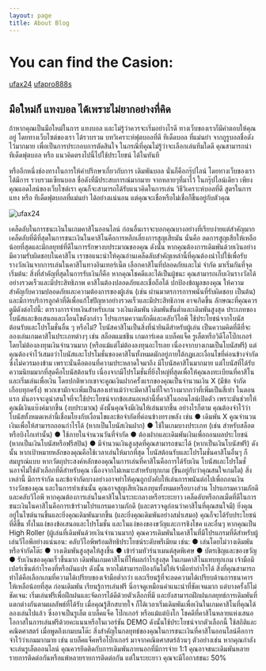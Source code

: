 ```yaml
---
layout: page
title: About Blog
---
```


# You can find the Casion:
[ufax24](https://ufax24.com/  "ufax24")
[ufapro888s](https://ufapro888s.co/ "ufapro888s")

## มือใหม่ก็ แทงบอล ได้เพราะไม่ยากอย่างที่คิด
ถ้าหากคุณเป็นมือใหม่ในการ แทงบอล และไม่รู้ว่าควรจะเริ่มอย่างไรดี ทางเว็บของเราก็มีคำตอบให้คุณอยู่ โดยทางเว็บไซต์ของเรา ได้รวบรวม บทวิเคราะห์ฟุตบอลที่ดี ทีเด็ดบอล ที่แม่นยำ จากกูรูบอลชื่อดังไว้มากมาย เพื่อเป็นการประกอบการตัดสินใจ ในกรณีที่คุณไม่รู้ว่าจะเลือกเล่นทีมใดดี คุณสามารถนำ ทีเด็ดฟุตบอล หรือ แนวคิดตรงไปนี้ไปใช้ประโยชน์ ได้ในทันที

หรืออีกหนึ่งช่องทางในการให้คำปรึกษาเกี่ยวกับการ เดิมพันบอล นั่นก็คือกรุ๊ปไลน์ โดยทางเว็บของเราได้มีการ รวบรวมเซียนบอล ชื่อดังที่มีประสบการณ์มากมาย จากหลายๆที่มาไว้ ในกรุ๊ปไลน์เดียว เพียงคุณแอดไลน์ของเว็บไซต์เรา คุณก็จะสามารถได้รับแนวคิดในการเล่น วิธีวิเคราะห์บอลที่ดี สูตรในการแทง หรือ ทีเด็ดฟุตบอลที่แม่นยำ ได้อย่างแน่นอน แต่คุณจะเชื่อหรือไม่เชื่อก็ขึ้นอยู่กับตัวคุณ


![ufax24](https://ufapro888s.info/wp-content/uploads/2021/05/768x404.jpg "ufax24 img")

เคล็ดลับในการชนะเงินในเกมคาสิโนออนไลน์
ก่อนอื่นเราจะบอกคุณบางอย่างที่เรียบง่ายแต่สำคัญมาก เคล็ดลับที่ดีที่สุดในการชนะเงินในคาสิโนคือการหลีกเลี่ยงการสูญเสียมัน นั่นคือ ลดการสูญเสียให้เหลือน้อยที่สุดและมีกลยุทธ์ที่ดีในการรักษางบประมาณของคุณ
ดังนั้น หากคุณต้องการเดิมพันด้วยเงินอย่างมีความรับผิดชอบในคาสิโน เราขอแนะนำให้คุณอ่านเคล็ดลับสำคัญเหล่านี้ที่คุณต้องนำไปใช้เพื่อรับรางวัลเงินจากการเล่นในคาสิโนทางอินเทอร์เน็ต
เลือกคาสิโนที่ปลอดภัยและไม่ จำกัด
มาเริ่มกันที่จุดเริ่มต้น: สิ่งที่สำคัญที่สุดในการรับเงินก็คือ หากคุณโชคดีและได้เป็นผู้ชนะ คุณสามารถเก็บเงินรางวัลได้อย่างรวดเร็วและมีประสิทธิภาพ
คาสิโนต้องปลอดภัยและเชื่อถือได้ ปกป้องข้อมูลของคุณ ให้ความสำคัญกับความปลอดภัยและความต้องการของผู้เล่น (เช่น ผ่านมาตรการการพนันที่รับผิดชอบ เป็นต้น) และมีการบริการลูกค้าที่ดีเพื่อแก้ไขปัญหาอย่างรวดเร็วและมีประสิทธิภาพ อาจเกิดขึ้น
ลักษณะที่คุณควรดูมีดังต่อไปนี้:
ตารางการจ่ายเงินสำหรับเกม
วงเงินเดิมพัน
เดิมพันขั้นต่ำและเดิมพันสูงสุด
ประเภทของโบนัสและข้อเสนอและเงื่อนไขดังกล่าว
โปรแกรมความภักดีและคลับวีไอพี
ใช้ประโยชน์จากโบนัสต้อนรับและโปรโมชั่นอื่น ๆ หรือไม่?
โบนัสคาสิโนเป็นสิ่งที่น่ายินดีสำหรับผู้เล่น เป็นความคิดที่ดีที่จะลองเล่นเกมคาสิโนประเภทต่างๆ เช่น สล็อตแมชชีน เกมอาร์เคด แบล็คแจ็ค รูเล็ตหรือวิดีโอโป๊กเกอร์โดยไม่ต้องลงทุนเงินจำนวนมาก (หรือแม้แต่ไม่ต้องลงทุนอะไรเลย เนื่องจากบางเกมเป็นโบนัสฟรี) แต่คุณต้องจำไว้เสมอว่าโบนัสและโปรโมชั่นของคาสิโนทั้งหมดมักอยู่ภายใต้กฎและเงื่อนไขที่ค่อนข้างจำกัดซึ่งไม่ควรมองข้าม เพราะนั่นคือตอนที่ความประหลาดใจมาถึง
มีโบนัสคาสิโนมากมาย แต่โบนัสที่ได้รับความนิยมมากที่สุดคือโบนัสต้อนรับ เนื่องจากมีโปรโมชั่นที่ยิ่งใหญ่ที่สุดเพื่อให้คุณลงทะเบียนที่คาสิโนและเริ่มเล่นเพื่อเงิน
โดยปกติพวกเขาจะคูณเงินฝากครั้งแรกของคุณเป็นจำนวนเงิน X (มีข้อ จำกัด เกือบทุกครั้ง) พวกเขามักจะเพิ่มเป็นสองเท่าแม้ว่าจะมีคาสิโนที่ใจกว้างมากกว่าที่เพิ่มเป็นสี่เท่า
ในตอนแรก มันอาจจะดูน่าสนใจที่จะใช้ประโยชน์จากข้อเสนอเหล่านี้ที่คาสิโนออนไลน์เปิดตัว เพราะมันช่วยให้คุณมีเงินแบ๊งค์มากขึ้น (งบประมาณ) ดังนั้นคุณจึงมีเงินให้เล่นมากขึ้น อย่างไรก็ตาม คุณต้องจำไว้ว่าโบนัสทั้งหมดเหล่านี้เชื่อมโยงกับเงื่อนไขและข้อจำกัดที่ค่อนข้างทรงพลัง เช่น
● เดิมพัน X คูณจำนวนเงินเพื่อให้สามารถถอนกำไรได้ (หากเป็นโบนัสเงินฝาก)
● ใช้ในเกมบางประเภท (เช่น สำหรับสล็อตหรือบิงโกเท่านั้น) ● ใช้ภายในจำนวนวันที่จำกัด
● ต้องฝากและเดิมพันเงินเพื่อถอนผลประโยชน์ (หากเป็นเงินโบนัสหรือฟรีสปิน)
● มีจำนวนเงินสูงสุดที่คุณสามารถชนะได้ (หากเป็นเงินโบนัสฟรี)
ดังนั้น หากเป้าหมายหลักของคุณคือใช้เวลาเล่นให้มากที่สุด โบนัสต้อนรับและโปรโมชั่นคาสิโนอื่นๆ ก็สมบูรณ์แบบ
หากวัตถุประสงค์หลักของคุณในการเล่นที่คาสิโนคือการได้รับเงิน โบนัสและโปรโมชั่นอาจไม่ใช่ตัวเลือกที่ดีสำหรับคุณ เนื่องจากไม่เหมาะสำหรับทุกเกม (ขึ้นอยู่กับว่าคุณสนใจเกมใด) สิ่งเหล่านี้ มีการจำกัด และข้อจำกัดบางอย่างอาจทำให้คุณถูกบังคับให้เล่นการพนันต่อไปเพื่อถอนเงินรางวัลของคุณ และในการทำเช่นนั้น คุณอาจสูญเสียเงินลงทุนทั้งหมดหรือบางส่วน
โปรแกรมความภักดีและคลับวีไอพี
หากคุณต้องการเล่นในคาสิโนในระยะกลางหรือระยะยาว เคล็ดลับหรือกลเม็ดที่ดีในการชนะเงินในคาสิโนคือการเข้าร่วมโปรแกรมความภักดี (และตรวจดูก่อนว่าคาสิโนที่คุณสนใจมี)
ยิ่งคุณอยู่ในไซต์นานขึ้นและยิ่งคุณเดิมพันมากขึ้น (และยิ่งคุณเดิมพันอย่างสม่ำเสมอ) คุณก็จะได้รับประโยชน์ที่ดีขึ้น ทั้งในแง่ของข้อเสนอและโปรโมชั่น และในแง่ของของขวัญและการชิงโชค และอื่นๆ
หากคุณเป็น High Roller (ผู้เล่นที่เดิมพันด้วยเงินจำนวนมาก) คุณควรเดิมพันในคาสิโนที่มีโปรแกรมที่ดีสำหรับผู้เล่นวีไอพีอย่างแน่นอน: คลับวีไอพีพร้อมสิทธิประโยชน์ระดับพรีเมียม เช่น:
● เล่นโดยไม่วางเดิมพันหรือจำกัดโต๊ะ
● วางเดิมพันสูงสุดให้สูงขึ้น
● เข้าร่วมทัวร์นาเมนต์สุดพิเศษ
● บัตรเชิญและของขวัญ
● รับเงินของคุณเร็วขึ้นมาก
เดิมพันเกมคาสิโนที่ให้ผลกำไรสูงสุด
ในเกมคาสิโนแทบทุกเกม เจ้ามือมีเปอร์เซ็นต์กำไรคงที่หรือผันแปร ดังนั้น หากไม่สามารถป้องกันไม่ให้เจ้ามือทำกำไรได้ สิ่งที่คุณสามารถทำได้คือเลือกเกมที่ความได้เปรียบของเจ้ามือต่ำกว่า และเรียนรู้ที่จะลดความได้เปรียบด้านการธนาคารให้เหลือน้อยที่สุด
ก่อนเดิมพัน เรียนรู้การเล่นฟรี
นี่อาจดูเหมือนคำแนะนำที่ชัดเจนมาก แต่บางครั้งก็ไม่ชัดเจน: เริ่มเล่นฟรีเพื่อฝึกฝนและจัดการได้ดีด้วยตัวเลือกที่มี และยังสามารถฝึกฝนกลยุทธ์การเดิมพันที่แตกต่างกันตามผลลัพธ์ที่ได้รับ
เมื่อคุณรู้สึกสบายใจ ก็ได้เวลาเริ่มเดิมพันเพื่อเงินในเกมคาสิโนที่คุณได้ลองเล่นไปแล้ว ซึ่งอาจเป็นรูเล็ต แบล็คแจ็ค โป๊กเกอร์ หรือแม้แต่บิงโก
โชคดีที่คาสิโนหลายแห่งเสนอโอกาสในการเล่นฟรีด้วยคะแนนหรือในเวอร์ชัน DEMO ดังนั้นใช้ประโยชน์จากตัวเลือกนี้
ใช้สถิติและคณิตศาสตร์
เมื่อพูดถึงเกมบนโต๊ะ สิ่งสำคัญในกลยุทธ์ของคุณในการชนะเงินที่คาสิโนออนไลน์คือการจำไว้ว่าเกมมากมาย เช่น แบล็คแจ็คหรือโป๊กเกอร์ มาจากคณิตศาสตร์ล้วนๆ
ตัวอย่างเช่น หากคุณกำลังจะเล่นรูเล็ตออนไลน์ คุณควรยึดติดกับการเดิมพันภายนอกที่มีการจ่าย 1:1 คุณอาจชนะเดิมพันหลายรายการติดต่อกันหรือแพ้หลายรายการติดต่อกัน แต่ในระยะยาว คุณจะมีโอกาสชนะ 50%
